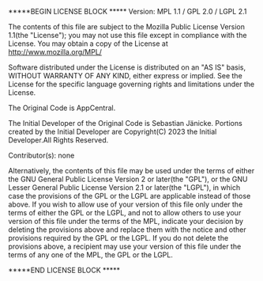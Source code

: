   *****BEGIN LICENSE BLOCK *****
    Version: MPL 1.1 / GPL 2.0 / LGPL 2.1

  The contents of this file are subject to the Mozilla Public License Version
  1.1(the "License"); you may not use this file except in compliance with
  the License. You may obtain a copy of the License at
  http://www.mozilla.org/MPL/

  Software distributed under the License is distributed on an "AS IS" basis,
  WITHOUT WARRANTY OF ANY KIND, either express or implied. See the License
  for the specific language governing rights and limitations under the
  License.

  The Original Code is AppCentral.

  The Initial Developer of the Original Code is Sebastian Jänicke.
  Portions created by the Initial Developer are Copyright(C) 2023
  the Initial Developer.All Rights Reserved.

  Contributor(s):
    none

  Alternatively, the contents of this file may be used under the terms of
  either the GNU General Public License Version 2 or later(the "GPL"), or
  the GNU Lesser General Public License Version 2.1 or later(the "LGPL"),
  in which case the provisions of the GPL or the LGPL are applicable instead
  of those above. If you wish to allow use of your version of this file only
  under the terms of either the GPL or the LGPL, and not to allow others to
  use your version of this file under the terms of the MPL, indicate your
  decision by deleting the provisions above and replace them with the notice
  and other provisions required by the GPL or the LGPL. If you do not delete
  the provisions above, a recipient may use your version of this file under
  the terms of any one of the MPL, the GPL or the LGPL.

  *****END LICENSE BLOCK *****
